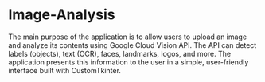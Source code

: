 # Image-Analysis
The main purpose of the application is to allow users to upload an 
image and analyze its contents using Google Cloud Vision API. The 
API can detect labels (objects), text (OCR), faces, landmarks, logos, 
and more. The application presents this information to the user in a 
simple, user-friendly interface built with CustomTkinter.
